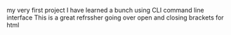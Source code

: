 my very first project
I have learned a bunch using CLI command line interface 
This is a great refrssher going over  open and closing brackets for html